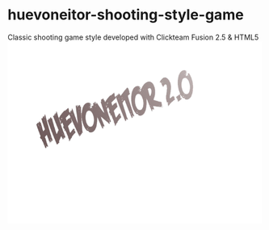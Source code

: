# huevoneitor-shooting-style-game
Classic shooting game style developed with Clickteam Fusion 2.5 &amp; HTML5
![alt text](/titulo.png "huevoneitor-logo")
